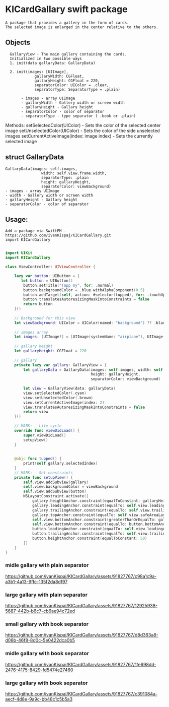 # KICardGallary swift package


    A package that provides a gallery in the form of cards.
    The selected image is enlarged in the center relative to the others.
## Objects
      GallaryView - The main gallery containing the cards.
      Initialized in two possible ways
      1. init(data gallaryData: GallaryData) 

      2. init(images: [UIImage],
                 gallaryWidth: CGFloat,
                 gallaryHeight: CGFloat = 220,
                 separatorColor: UIColor = .clear,
                 separatorType: SeparatorType = .plain) 
                 
           - images - array UIImage
           - gallaryWidth - Gallery width or screen width
           - gallaryHeight - Gallary height
           - separatorColor - color of separator
           - separatorType - type separator ( .book or .plain)

Methods:
        setSelectedColor(UIColor) - Sets the color of the selected center image
        setUnselectedColor(UIColor) - Sets the color of the side unselected images
        setCurrentActiveImage(index: image index) - Sets the currently selected image


## struct GallaryData

    GallaryData(images: self.images,
                    width: self.view.frame.width,
                    separatorType: .plain
                    height: gallaryHeight,
                    separatorColor: viewBackground)
    - images - array UIImage
    - width - Gallery width or screen width
    - gallaryHeight - Gallary height
    - separatorColor - color of separator

## Usage:
    Add a package via SwiftPM - https://github.com/ivanKispaj/KICardGallary.git
    import KICardGallary


```Swift

import UIKit
import KICardGallary

class ViewController: UIViewController {

    lazy var button: UIButton = {
       let button = UIButton()
        button.setTitle("Tapp my", for: .normal)
        button.backgroundColor = .blue.withAlphaComponent(0.5)
        button.addTarget(self, action: #selector(tupped), for: .touchUpInside)
        button.translatesAutoresizingMaskIntoConstraints = false
        return button
    }()
    
    // Background for this view
    let viewBackground: UIColor = UIColor(named: "background") ?? .black
    
    // images array
    let images: [UIImage?] = [UIImage(systemName: "airplane"), UIImage(systemName: "figure.wave"), UIImage(systemName: "car"), UIImage(systemName: "car.2"), UIImage(systemName: "globe.central.south.asia"), UIImage(systemName: "wave.3.left"), UIImage(systemName: "digitalcrown.arrow.counterclockwise.fill")]
    
    // gallary height
    let gallaryHeight: CGFloat = 220
    
    // gallary
    private lazy var gallary: GallaryView = {
        let gallaryData = GallaryData(images: self.images, width: self.view.frame.width,
                                      height: gallaryHeight,
                                      separatorColor: viewBackground)
        
        let view = GallaryView(data: gallaryData)
        view.setSelectedColor(.cyan)
        view.setUnselectedColor(.brown)
        view.setCurrentActiveImage(index: 2)
        view.translatesAutoresizingMaskIntoConstraints = false
        return view
    }()
    
    // MARK: - Life cycle
    override func viewDidLoad() {
        super.viewDidLoad()
        setupView()
    }
    
    
    @objc func tupped() {
        print(self.gallary.selectedIndex)
    }
    // MARK: - Set constraints
    private func setupView() {
        self.view.addSubview(gallary)
        self.view.backgroundColor = viewBackground
        self.view.addSubview(button)
        NSLayoutConstraint.activate([
            gallary.heightAnchor.constraint(equalToConstant: gallaryHeight),
            gallary.leadingAnchor.constraint(equalTo: self.view.leadingAnchor),
            gallary.trailingAnchor.constraint(equalTo: self.view.trailingAnchor),
            gallary.topAnchor.constraint(equalTo: self.view.safeAreaLayoutGuide.topAnchor),
            self.view.bottomAnchor.constraint(greaterThanOrEqualTo: gallary.bottomAnchor),
            self.view.bottomAnchor.constraint(equalTo: button.bottomAnchor, constant: 50),
            button.leadingAnchor.constraint(equalTo: self.view.leadingAnchor),
            button.trailingAnchor.constraint(equalTo: self.view.trailingAnchor),
            button.heightAnchor.constraint(equalToConstant: 50)
        ])
    }
}
```

### midle gallary with plain separator
https://github.com/ivanKispaj/KICardGallary/assets/91827767/c98a1c9a-a3b1-4a13-9ffc-135f2da8df97

### large gallary with plain separator
https://github.com/ivanKispaj/KICardGallary/assets/91827767/12925938-5687-442b-b6c7-cb6ae94c72ed


### small gallary with book separator
https://github.com/ivanKispaj/KICardGallary/assets/91827767/d8d363a8-d08b-46f8-8d0c-5e0422dca0b5

### midle gallary with book separator
https://github.com/ivanKispaj/KICardGallary/assets/91827767/1fe698dd-2476-4175-8429-fd5474e27460

### large gallary with book separator
https://github.com/ivanKispaj/KICardGallary/assets/91827767/c391084a-aecf-4d8e-9a9c-bb48c1c5b5a3




